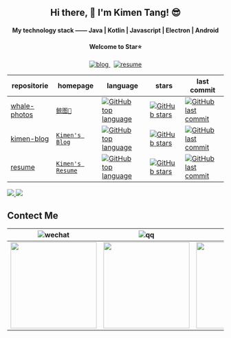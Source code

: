 
<h2 align="center">Hi there, 👋 I'm Kimen Tang! 😎</h2>

<h4 align="center">My technology stack —— Java | Kotlin | Javascript | Electron | Android</h4>
<h4 align="center">Welcome to Star⭐️</h4>

<p align="center">
  <a href="https://blog.kimen.com.cn/">
    <img alt="blog" src="https://img.shields.io/badge/Kimen's blog-0088f5?style=for-the-badge&labelColor=f0f0f0&logo=bloglovin&logoColor=0088f5" />
  </a>
  <span>&nbsp;</span>
  <a href="https://surmon.me/sponsor">
    <img alt="resume" src="https://img.shields.io/badge/Kimen's resume-24292e?style=for-the-badge&labelColor=30363c&logo=github" />
  </a>
</p>

| repositorie | homepage | language | stars | last commit |
| --- | --- | --- | --- | --- |
| [whale-photos](https://github.com/Kimentanm/whale-photos) | [`鲸图🐳`](http://photos.kimen.com.cn/) | [![GitHub top language](https://img.shields.io/github/languages/top/Kimentanm/whale-photos?style=flat-square)](https://github.com/Kimentanm/whale-photos) | [![GitHub stars](https://img.shields.io/github/stars/Kimentanm/whale-photos?style=flat-square)](https://github.com/Kimentanm/whale-photos/stargazers) | [![GitHub last commit](https://img.shields.io/github/last-commit/Kimentanm/whale-photos?style=flat-square)](https://github.com/Kimentanm/whale-photos/commits/master) |
| [kimen-blog](https://github.com/Kimentanm/kimen-blog) | [`Kimen's Blog`](https://blog.kimen.com.cn/) | [![GitHub top language](https://img.shields.io/github/languages/top/Kimentanm/kimen-blog?style=flat-square)](https://github.com/Kimentanm/kimen-blog) | [![GitHub stars](https://img.shields.io/github/stars/Kimentanm/kimen-blog?style=flat-square)](https://github.com/Kimentanm/kimen-blog/stargazers) | [![GitHub last commit](https://img.shields.io/github/last-commit/Kimentanm/kimen-blog?style=flat-square)](https://github.com/Kimentanm/kimen-blog/commits/master) |
| [resume](https://github.com/Kimentanm/resume) | [`Kimen's Resume`](http://resume.kimen.com.cn/) | [![GitHub top language](https://img.shields.io/github/languages/top/Kimentanm/resume?style=flat-square)](https://github.com/Kimentanm/resume) | [![GitHub stars](https://img.shields.io/github/stars/Kimentanm/resume?style=flat-square)](https://github.com/Kimentanm/kimen-blog/stargazers) | [![GitHub last commit](https://img.shields.io/github/last-commit/Kimentanm/resume?style=flat-square)](https://github.com/Kimentanm/resume/commits/master) |


<div>
  <a href="/" align="left">
    <img src="https://github-readme-stats.vercel.app/api/top-langs/?username=kimentanm&text_color=586069&layout=compact&hide_border=true&bg_color=fff&title_color=0366d6&count_private=true&include_all_commits=true" />
  </a>
  <a href="/" align="right">
    <img src="https://github-readme-stats.vercel.app/api?username=kimentanm&count_private=true&show_icons=true&icon_color=222&title_color=0366d6&text_color=586069&bg_color=fff&hide=issues&hide_border=true&include_all_commits=true" />
  </a>
</div>

## Contect Me

|  <img alt="wechat" src="https://img.shields.io/badge/wechat-07c160?style=for-the-badge&logo=wechat&logoColor=ffffff&labelColor=07c160" />   | <img alt="qq" src="https://img.shields.io/badge/qq-1296db?style=for-the-badge&logo=tencent-qq&logoColor=ffffff&labelColor=1296db" />  | <img alt="twitter" src="https://img.shields.io/badge/twitter-1da1f2?style=for-the-badge&logo=twitter&logoColor=ffffff&labelColor=1da1f2" /> | <img alt="instagram" src="https://img.shields.io/badge/instagram-E4405f?style=for-the-badge&logo=instagram&logoColor=ffffff&labelColor=E4405f" /> |
|  ----  | ----  |  ----  | ----  |
| <img height="200" src="https://cdn.jsdelivr.net/gh/kimentanm/image-store/img/20210221220107.JPG" />  | <img height="200" src="https://cdn.jsdelivr.net/gh/kimentanm/image-store/img/20210221224449.jpeg" /> | <img height="200" src="https://cdn.jsdelivr.net/gh/kimentanm/image-store/img/20210221220109.PNG" />  | <img height="200" src="https://cdn.jsdelivr.net/gh/kimentanm/image-store/img/20210221222306.jpeg" /> |